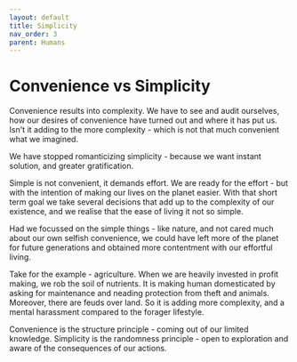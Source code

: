 ```yaml
---
layout: default
title: Simplicity
nav_order: 3
parent: Humans
---
```


# Convenience vs Simplicity

Convenience results into complexity. We have to see and audit ourselves, how our desires of convenience have turned out and where it has put us. Isn't it adding to the more complexity - which is not that much convenient what we imagined. 

We have stopped romanticizing simplicity - because we want instant solution, and greater gratification.

Simple is not convenient, it demands effort. We are ready for the effort - but with the intention of making our lives on the planet easier. With that short term goal we take several decisions that add up to the complexity of our existence, and we realise that the ease of living it not so simple. 

Had we focussed on the simple things - like nature, and not cared much about our own selfish convenience, we could have left more of the planet for future generations and obtained more contentment with our effortful living. 

Take for the example - agriculture. When we are heavily invested in profit making, we rob the soil of nutrients. It is making human domesticated by asking for maintenance and neading protection from theft and animals. Moreover, there are feuds over land. So it is adding more complexity, and a mental harassment compared to the forager lifestyle.

Convenience is the structure principle - coming out of our limited knowledge. Simplicity is the randomness principle - open to exploration and aware of the consequences of our actions.